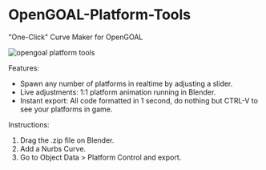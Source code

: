 # OpenGOAL-Platform-Tools
"One-Click" Curve Maker for OpenGOAL

![opengoal platform tools](https://github.com/user-attachments/assets/a159b33f-99b8-45eb-81a5-4b726ab35cb2)

Features:
- Spawn any number of platforms in realtime by adjusting a slider.
- Live adjustments: 1:1 platform animation running in Blender.
- Instant export: All code formatted in 1 second, do nothing but CTRL-V to see your platforms in game.

Instructions:
1. Drag the .zip file on Blender.
2. Add a Nurbs Curve.
3. Go to Object Data > Platform Control and export.
